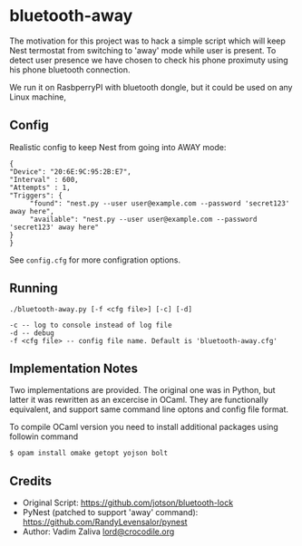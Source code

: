 bluetooth-away
===========

The motivation for this project was to hack a simple script which will
keep Nest termostat from switching to 'away' mode while user is
present. To detect user presence we have chosen to check his phone
proximuty using his phone bluetooth connection.

We run it on RasbperryPI with bluetooth dongle, but it could be used
on any Linux machine,

Config
------

Realistic config to keep Nest from going into AWAY mode:

    {
    "Device": "20:6E:9C:95:2B:E7",
    "Interval" : 600,
    "Attempts" : 1,
    "Triggers": {
         "found": "nest.py --user user@example.com --password 'secret123' away here",
         "available": "nest.py --user user@example.com --password 'secret123' away here"
    }
    }

See `config.cfg` for more configration options.

Running
-------

    ./bluetooth-away.py [-f <cfg file>] [-c] [-d]
    
    -c -- log to console instead of log file
    -d -- debug
    -f <cfg file> -- config file name. Default is 'bluetooth-away.cfg'

Implementation Notes
-------------------

Two implementations are provided. The original one was in Python, but
latter it was rewritten as an excercise in OCaml. They are
functionally equivalent, and support same command line optons and
config file format.

To compile OCaml version you need to install additional packages using
followin command

    $ opam install omake getopt yojson bolt

Credits
------

  * Original Script: https://github.com/jotson/bluetooth-lock
  * PyNest (patched to support 'away' command): https://github.com/RandyLevensalor/pynest
  * Author: Vadim Zaliva <lord@crocodile.org>

